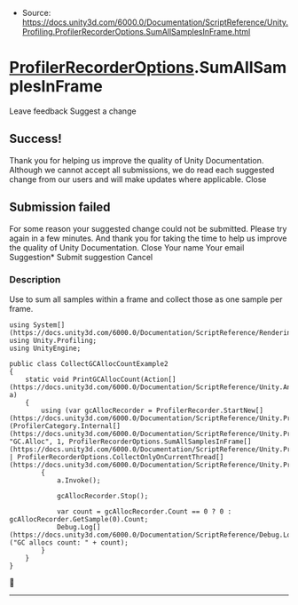* Source: https://docs.unity3d.com/6000.0/Documentation/ScriptReference/Unity.Profiling.ProfilerRecorderOptions.SumAllSamplesInFrame.html

#  [ProfilerRecorderOptions](https://docs.unity3d.com/6000.0/Documentation/ScriptReference/Unity.Profiling.ProfilerRecorderOptions.html).SumAllSamplesInFrame
Leave feedback
Suggest a change
## Success!
Thank you for helping us improve the quality of Unity Documentation. Although we cannot accept all submissions, we do read each suggested change from our users and will make updates where applicable.
Close
## Submission failed
For some reason your suggested change could not be submitted. Please <a>try again</a> in a few minutes. And thank you for taking the time to help us improve the quality of Unity Documentation.
Close
Your name Your email Suggestion* Submit suggestion
Cancel
### Description
Use to sum all samples within a frame and collect those as one sample per frame.
```
using System[](https://docs.unity3d.com/6000.0/Documentation/ScriptReference/Rendering.VirtualTexturing.System.html);
using Unity.Profiling;
using UnityEngine;  
  
public class CollectGCAllocCountExample2
{
    static void PrintGCAllocCount(Action[](https://docs.unity3d.com/6000.0/Documentation/ScriptReference/Unity.Android.Gradle.Manifest.Action.html) a)
    {
        using (var gcAllocRecorder = ProfilerRecorder.StartNew[](https://docs.unity3d.com/6000.0/Documentation/ScriptReference/Unity.Profiling.ProfilerRecorder.StartNew.html)(ProfilerCategory.Internal[](https://docs.unity3d.com/6000.0/Documentation/ScriptReference/Unity.Profiling.ProfilerCategory.Internal.html), "GC.Alloc", 1, ProfilerRecorderOptions.SumAllSamplesInFrame[](https://docs.unity3d.com/6000.0/Documentation/ScriptReference/Unity.Profiling.ProfilerRecorderOptions.SumAllSamplesInFrame.html) | ProfilerRecorderOptions.CollectOnlyOnCurrentThread[](https://docs.unity3d.com/6000.0/Documentation/ScriptReference/Unity.Profiling.ProfilerRecorderOptions.CollectOnlyOnCurrentThread.html)))
        {
            a.Invoke();  
  
            gcAllocRecorder.Stop();  
  
            var count = gcAllocRecorder.Count == 0 ? 0 : gcAllocRecorder.GetSample(0).Count;
            Debug.Log[](https://docs.unity3d.com/6000.0/Documentation/ScriptReference/Debug.Log.html)("GC allocs count: " + count);
        }
    }
}

```

* * *
